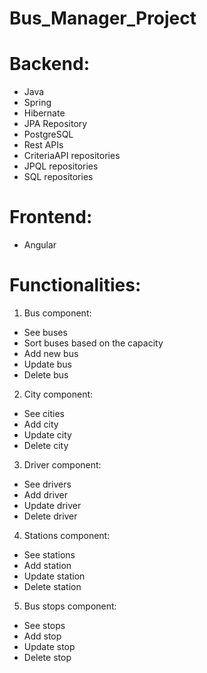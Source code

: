 # Bus_Manager_Project

# Backend:
- Java
- Spring
- Hibernate
- JPA Repository
- PostgreSQL
- Rest APIs
- CriteriaAPI repositories
- JPQL repositories
- SQL repositories

# Frontend:
- Angular

# Functionalities:

1. Bus component:
- See buses
- Sort buses based on the capacity
- Add new bus
- Update bus
- Delete bus

2. City component:
- See cities
- Add city
- Update city
- Delete city

3. Driver component:
- See drivers
- Add driver
- Update driver
- Delete driver

4. Stations component:
- See stations
- Add station
- Update station
- Delete station

5. Bus stops component:
- See stops
- Add stop
- Update stop
- Delete stop
